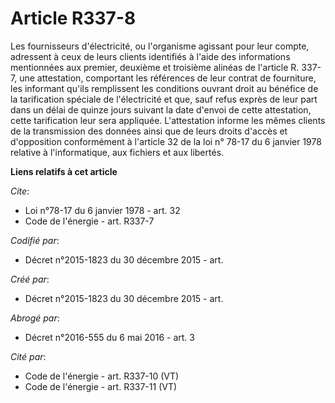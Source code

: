 # Article R337-8

Les fournisseurs d'électricité, ou l'organisme agissant pour leur compte, adressent à ceux de leurs clients identifiés à
l'aide des informations mentionnées aux premier, deuxième et troisième alinéas de l'article R. 337-7, une attestation,
comportant les références de leur contrat de fourniture, les informant qu'ils remplissent les conditions ouvrant droit au
bénéfice de la tarification spéciale de l'électricité et que, sauf refus exprès de leur part dans un délai de quinze jours
suivant la date d'envoi de cette attestation, cette tarification leur sera appliquée. L'attestation informe les mêmes clients
de la transmission des données ainsi que de leurs droits d'accès et d'opposition conformément à l'article 32 de la loi n°
78-17 du 6 janvier 1978 relative à l'informatique, aux fichiers et aux libertés.

**Liens relatifs à cet article**

_Cite_:

  - Loi n°78-17 du 6 janvier 1978 - art. 32
  - Code de l'énergie - art. R337-7

_Codifié par_:

  - Décret n°2015-1823 du 30 décembre 2015 - art.

_Créé par_:

  - Décret n°2015-1823 du 30 décembre 2015 - art.

_Abrogé par_:

  - Décret n°2016-555 du 6 mai 2016 - art. 3

_Cité par_:

  - Code de l'énergie - art. R337-10 (VT)
  - Code de l'énergie - art. R337-11 (VT)
